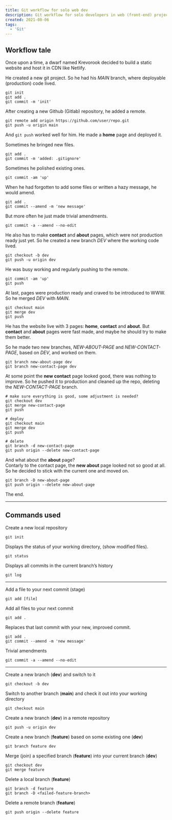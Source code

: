 ```yaml
---
title: Git workflow for solo web dev
description: Git workflow for solo developers in web (front-end) projects
created: 2021-08-06
tags:
  - 'Git'
---
```


## Workflow tale

Once upon a time, a dwarf named Krevorook decided to build a static website and host it in CDN like Netlify.

He created a new git project.
So he had his _MAIN_ branch, where deployable (production) code lived.

```shell
git init
git add .
git commit -m 'init'
```

After creating a new Github (Gitlab) repository, he added a remote.

```shell
git remote add origin https://github.com/user/repo.git
git push -u origin main
```

And `git push` worked well for him. He made a **home** page and deployed it.

Sometimes he bringed new files.

```shell
git add .
git commit -m 'added: .gitignore'
```

Sometimes he polished existing ones.

```shell
git commit -am 'up'
```

When he had forgotten to add some files or written a hazy message, he would amend.

```shell
git add .
git commit --amend -m 'new message'
```

But more often he just made trivial amendments.

```shell
git commit -a --amend --no-edit
```

He also has to make **contact** and **about** pages, which were not production ready just yet.
So he created a new branch _DEV_ where the working code lived.

```shell
git checkout -b dev
git push -u origin dev
```

He was busy working and regularly pushing to the remote.

```shell
git commit -am 'up'
git push
```

At last, pages were production ready and craved to be introduced to WWW.
So he merged _DEV_ with _MAIN_.

```shell
git checkout main
git merge dev
git push
```

He has the website live with 3 pages: **home**, **contact** and **about**.
But **contact** and **about** pages were fast made, and maybe he should try to make them better.

So he made two new branches, _NEW-ABOUT-PAGE_ and _NEW-CONTACT-PAGE_, based on _DEV_, and worked on them.

```shell
git branch new-about-page dev
git branch new-contact-page dev
```

At some point the **new contact** page looked good, there was nothing to improve. So he pushed it to production and cleaned up the repo, deleting the _NEW-CONTACT-PAGE_ branch.

```shell
# make sure everything is good, some adjustment is needed?
git checkout dev
git merge new-contact-page
git push

# deploy
git checkout main
git merge dev
git push

# delete
git branch -d new-contact-page
git push origin --delete new-contact-page
```

And what about the **about** page?\
Contarly to the contact page, the **new about** page looked not so good at all. So he decided to stick with the current one and moved on.

```shell
git branch -D new-about-page
git push origin --delete new-about-page
```

The end.

---

## Commands used

Create a new local repository

```shell
git init
```

Displays the status of your working directory, (show modified files).

```shell
git status
```

Displays all commits in the current branch’s history

```shell
git log
```

---

Add a file to your next commit (stage)

```shell
git add [file]
```

Add all files to your next commit

```shell
git add .
```

Replaces that last commit with your new, improved commit.

```shell
git add .
git commit --amend -m 'new message'
```

Trivial amendments

```shell
git commit -a --amend --no-edit
```

---

Create a new branch (**dev**) and switch to it

```shell
git checkout -b dev
```

Switch to another branch (**main**) and check it out into your working directory

```shell
git checkout main
```

Create a new branch (**dev**) in a remote repository

```shell
git push -u origin dev
```

Create a new branch (**feature**) based on some existing one (**dev**)

```shell
git branch feature dev
```

Merge (join) a specified branch (**feature**) into your current branch (**dev**)

```shell
git checkout dev
git merge feature
```

Delete a local branch (**feature**)

```shell
git branch -d feature
git branch -D <failed-feature-branch>
```

Delete a remote branch (**feature**)

```shell
git push origin --delete feature
```
